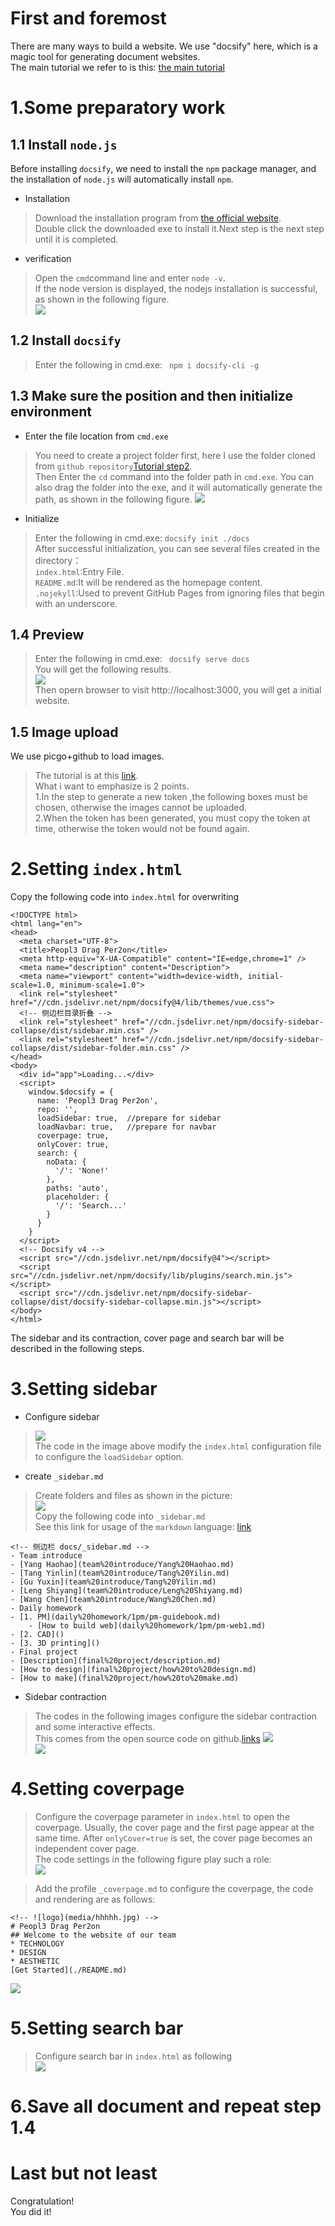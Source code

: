 
# First and foremost
There are many ways to build a website. We use "docsify" here, which is a magic tool for generating document websites.   
The main tutorial we refer to is this: [the main tutorial](https://www.nexmaker.com/doc/1projectmanage/github&docsify.html)
# 1.Some preparatory work
## 1.1 Install `node.js`
Before installing `docsify`, we need to install the `npm` package manager, and the installation of `node.js` will automatically install `npm`.
+ Installation  
>Download the installation program from [the official website](https://nodejs.org/en/).  
>Double click the downloaded exe to install it.Next step is the next step until it is completed.
+ verification
>Open the `cmd`command line and enter `node -v`.  
>If the node version is displayed, the nodejs installation is successful, as shown in the following figure.  
>![](https://raw.githubusercontent.com/oxygen-berry/imageuploadservice/main/image/202210110105804.png)  

## 1.2 Install `docsify`
>Enter the following in cmd.exe:
>``` npm i docsify-cli -g```

## 1.3 Make sure the position and then initialize environment
+ Enter the file location from `cmd.exe`
> You need to create a project folder first, here I use the folder cloned from `github repository`[Tutorial step2](https://www.nexmaker.com/doc/1projectmanage/github&docsify.html).  
> Then Enter the `cd` command into the folder path in `cmd.exe`. You can also drag the folder into the exe, and it will automatically generate the path, as shown in the following figure. 
![](https://raw.githubusercontent.com/oxygen-berry/imageuploadservice/main/image/202210110120339.png)
+ Initialize
>Enter the following in cmd.exe:
>```docsify init ./docs```  
>After successful initialization, you can see several files created in the directory：  
>`index.html`:Entry File.  
>`README.md`:It will be rendered as the homepage content.  
>`.nojekyll`:Used to prevent GitHub Pages from ignoring files that begin with an underscore.

## 1.4 Preview
>Enter the following in cmd.exe:
>``` docsify serve docs```  
>You will get the following results.   
>![](https://raw.githubusercontent.com/oxygen-berry/imageuploadservice/main/image/202210110154062.png)  
>Then opern browser to visit http://localhost:3000, you will get a initial website. 

## 1.5 Image upload 
We use picgo+github to load images.
>The tutorial is at this [link](https://www.nexmaker.com/doc/1projectmanage/imageuploadservice.html).  
>What i want to emphasize is 2 points.  
>1.In the step to generate a new token ,the following boxes must be chosen, otherwise the images cannot be uploaded.  
>2.When the token has been generated, you must copy the token at time, otherwise the token would not be found again.

# 2.Setting `index.html`
Copy the following code into `index.html` for overwriting
```
<!DOCTYPE html>
<html lang="en">
<head>
  <meta charset="UTF-8">
  <title>Peopl3 Drag Per2on</title>
  <meta http-equiv="X-UA-Compatible" content="IE=edge,chrome=1" />
  <meta name="description" content="Description">
  <meta name="viewport" content="width=device-width, initial-scale=1.0, minimum-scale=1.0">
  <link rel="stylesheet" href="//cdn.jsdelivr.net/npm/docsify@4/lib/themes/vue.css">
  <!-- 侧边栏目录折叠 -->
  <link rel="stylesheet" href="//cdn.jsdelivr.net/npm/docsify-sidebar-collapse/dist/sidebar.min.css" />
  <link rel="stylesheet" href="//cdn.jsdelivr.net/npm/docsify-sidebar-collapse/dist/sidebar-folder.min.css" />
</head>
<body>
  <div id="app">Loading...</div>
  <script>
    window.$docsify = {
      name: 'Peopl3 Drag Per2on',
      repo: '',
      loadSidebar: true,  //prepare for sidebar
      loadNavbar: true,   //prepare for navbar
      coverpage: true,
      onlyCover: true,
      search: {
        noData: {
          '/': 'None!'
        },
        paths: 'auto',
        placeholder: {
          '/': 'Search...'
        }
      }
    }
  </script>
  <!-- Docsify v4 -->
  <script src="//cdn.jsdelivr.net/npm/docsify@4"></script>
  <script src="//cdn.jsdelivr.net/npm/docsify/lib/plugins/search.min.js"></script>
  <script src="//cdn.jsdelivr.net/npm/docsify-sidebar-collapse/dist/docsify-sidebar-collapse.min.js"></script>
</body>
</html>
```
The sidebar and its contraction, cover page and search bar will be described in the following steps.

# 3.Setting sidebar
+ Configure sidebar
>![](https://raw.githubusercontent.com/oxygen-berry/imageuploadservice/main/image/202210110233085.png)  
>The code in the image above modify the `index.html` configuration file to configure the `loadSidebar` option.
+ create `_sidebar.md` 
>Create folders and files as shown in the picture:  
>![](https://raw.githubusercontent.com/oxygen-berry/imageuploadservice/main/image/202210110240469.png)  
>Copy the following code into `_sidebar.md`  
>See this link for usage of the `markdown` language: [link](https://www.runoob.com/markdown/md-image.html)  

```
<!-- 侧边栏 docs/_sidebar.md -->
- Team introduce
- [Yang Haohao](team%20introduce/Yang%20Haohao.md)
- [Tang Yinlin](team%20introduce/Tang%20Yilin.md)
- [Gu Yuxin](team%20introduce/Tang%20Yilin.md)
- [Leng Shiyang](team%20introduce/Leng%20Shiyang.md)
- [Wang Chen](team%20introduce/Wang%20Chen.md)
- Daily homework
- [1. PM](daily%20homework/1pm/pm-guidebook.md)
    - [How to build web](daily%20homework/1pm/pm-web1.md)
- [2. CAD]()
- [3. 3D printing]()
- Final project
- [Description](final%20project/description.md)
- [How to design](final%20project/how%20to%20design.md) 
- [How to make](final%20project/how%20to%20make.md)
```  
+ Sidebar contraction
>The codes in the following images configure the sidebar contraction and some interactive effects.  
>This comes from the open source code on github.[links](https://github.com/iPeng6/docsify-sidebar-collapse) 
>![](https://raw.githubusercontent.com/oxygen-berry/imageuploadservice/main/image/202210110302065.png)  
>![](https://raw.githubusercontent.com/oxygen-berry/imageuploadservice/main/image/202210110306220.png)

# 4.Setting coverpage
>Configure the coverpage parameter in `index.html` to open the coverpage. Usually, the cover page and the first page appear at the same time. After `onlyCover=true` is set, the cover page becomes an independent cover page.  
>The code settings in the following figure play such a role:  
>![](https://raw.githubusercontent.com/oxygen-berry/imageuploadservice/main/image/202210110312548.png)  

>Add the profile `_coverpage.md` to configure the coverpage, the code and rendering are as follows:  
```
<!-- ![logo](media/hhhhh.jpg) -->
# Peopl3 Drag Per2on  
## Welcome to the website of our team 
* TECHNOLOGY
* DESIGN
* AESTHETIC
[Get Started](./README.md)
```
![](https://raw.githubusercontent.com/oxygen-berry/imageuploadservice/main/image/202210110317829.png)

# 5.Setting search bar
>Configure search bar in `index.html` as following  
>![](https://raw.githubusercontent.com/oxygen-berry/imageuploadservice/main/image/202210110319460.png)

# 6.Save all document and repeat step 1.4
# Last but not least
Congratulation!  
You did it!